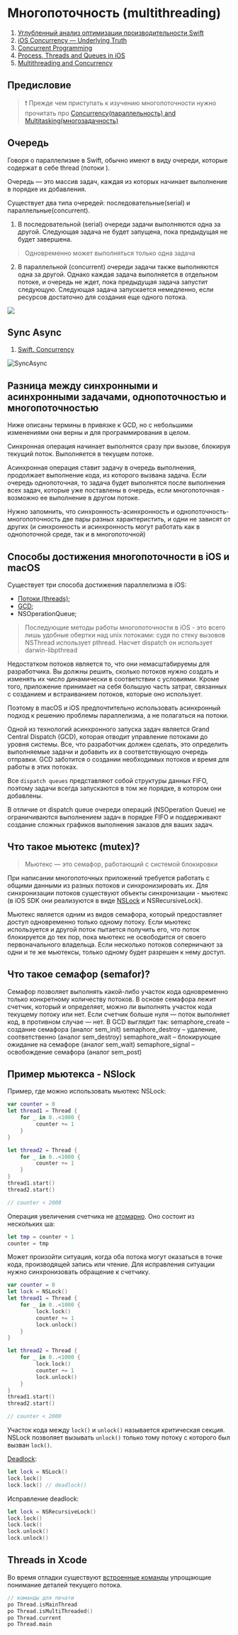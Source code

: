  # Многопоточность (multithreading)
 
1. [Углубленный анализ оптимизации производительности Swift](https://russianblogs.com/article/764556451/)
2. [iOS Concurrency — Underlying Truth](https://chetan-aggarwal.medium.com/ios-concurrency-underlying-truth-1021a0bb2a98)
3. [Concurrent Programming](https://www.oreilly.com/library/view/high-performance-ios/9781491910993/ch04.html)
4. [Process, Threads and Queues in iOS](https://www.tirupatibalan.com/2019/04/01/process-threads-queues-in-ios.html)
5. [Multithreading and Concurrency](https://github.com/sashakid/ios-guide/blob/master/Main/10_multithreading_concurrency.md)

## Предисловие

> ❗ Прежде чем приступать к изучению многопоточности нужно прочитать про [Concurrency(параллельность) and Multitasking(многозадачность)](/2%20ComputerScience/2.0%20Linux/2.0.3%20ConcurrencyAndMultitasking/)

## Очередь

Говоря о параллелизме в Swift, обычно имеют в виду очереди, которые содержат в себе thread (потоки  ).

Очередь — это массив задач, каждая из которых начинает выполнение в порядке их добавления.

Существует два типа очередей: последовательные(serial) и параллельные(concurrent).

1) В последовательной (serial) очереди задачи выполняются одна за другой. Следующая задача не будет запущена, пока предыдущая не будет завершена.

> Одновременно может выполняться только одна задача   

2) В параллельной (concurrent) очереди задачи также выполняются одна за другой. Однако каждая задача выполняется в отдельном потоке, и очередь не ждет, пока предыдущая задача запустит следующую. Следующая задача запускается немедленно, если ресурсов достаточно для создания еще одного потока.

![](https://miro.medium.com/v2/resize:fit:1400/format:webp/1*1kLEmTBWRe-IWs3lRulogA.png)

## Sync Async

1. [Swift. Concurrency](https://maxim-kryloff.medium.com/swift-concurrency-810fdbe0b248)

![SyncAsync](https://miro.medium.com/v2/resize:fit:1400/format:webp/1*tw7NVWb3NxWo6SSOBl7RGg.png)

## Разница между синхронными и асинхронными задачами, однопоточностью и многопоточностью

Ниже описаны термины в привязке к GCD, но с небольшими изменениями они верны и для программирования в целом.

Синхронная операция начинает выполнятся сразу при вызове, блокируя текущий поток. Выполняется в текущем потоке. 

Асинхронная операция ставит задачу в очередь выполнения, продолжает выполнение кода, из которого вызвана задача. Если очередь однопоточная, то задача будет выполнятся после выполнения всех задач, которые уже поставлены в очередь, если многопоточная - возможно ее выполнение в другом потоке.

Нужно запомнить, что синхронность-асинхронность и однопоточность-многопоточность две пары разных характеристить, и одни не зависят от других (и синхронность и асинхронность могут работать как в однопоточной среде, так и в многопоточной)


## Способы достижения многопоточности в iOS и macOS

Существует три способа достижения параллелизма в iOS:

* [Потоки (threads)](/2%20ComputerScience/2.0%20Linux/2.0.3%20ConcurrencyAndMultitasking/2.0.3.2%20Thread.md);
* [GCD](./GCD.md);
* NSOperationQueue;

> Последующие методы работы многопоточности в iOS - это всего лишь удобные обертки над unix потоками: судя по стеку вызовов NSThread использует pthread. Насчет dispatch он использует darwin-libpthread

Недостатком потоков является то, что они немасштабируемы для разработчика. Вы должны решить, сколько потоков нужно создать и изменять их число динамически в соответствии с условиями. Кроме того, приложение принимает на себя большую часть затрат, связанных с созданием и встраиванием потоков, которые оно использует.

Поэтому в macOS и iOS предпочтительно использовать асинхронный подход к решению проблемы параллелизма, а не полагаться на потоки.

Одной из технологий асинхронного запуска задач является Grand Central Dispatch (GCD), которая отводит управление потоками до уровня системы. Все, что разработчик должен сделать, это определить выполняемые задачи и добавить их в соответствующую очередь отправки. GCD заботится о создании необходимых потоков и время для работы в этих потоках.

Все `dispatch queues` представляют собой структуры данных FIFO, поэтому задачи всегда запускаются в том же порядке, в котором они добавлены.

В отличие от dispatch queue очереди операций (NSOperation Queue) не ограничиваются выполнением задач в порядке FIFO и поддерживают создание сложных графиков выполнения заказов для ваших задач.

## Что такое мьютекс (mutex)?

> Мьютекс — это семафор, работающий с системой блокировки

При написании многопоточных приложений требуется работать с общими данными из разных потоков и синхронизировать их. Для синхронизации потоков существуют объекты синхронизации - мьютекс (в iOS SDK они реализуются в виде [NSLock](https://github.com/eldaroid/iOSWiki/blob/master/Многопоточность%20и%20Память/Concurrency.md#:~:text=Мьютекс%20-%20NSlock) и NSRecursiveLock).

Мьютекс является одним из видов семафора, который предоставляет доступ одновременно только одному потоку. Если мьютекс используется и другой поток пытается получить его, что поток блокируется до тех пор, пока мьютекс не освободится от своего первоначального владельца. Если несколько потоков соперничают за одни и те же мьютексы, только одному будет разрешен к нему доступ.

## Что такое семафор (semafor)?

Семафор позволяет выполнять какой-либо участок кода одновременно только конкретному количеству потоков. В основе семафора лежит счетчик, который и определяет, можно ли выполнять участок кода текущему потоку или нет. Если счетчик больше нуля — поток выполняет код, в противном случае — нет. В GCD выглядит так: semaphore_create – создание семафора (аналог sem_init)
semaphore_destroy – удаление, соответственно (аналог sem_destroy)
semaphore_wait – блокирующее ожидание на семафоре (аналог sem_wait)
semaphore_signal – освобождение семафора (аналог sem_post)

## Пример мьютекса - NSlock

Пример, где можно использовать мьютекс NSLock:

```swift
var counter = 0 
let thread1 = Thread {
    for _ in 0..<1000 {
         counter += 1
    }
}

let thread2 = Thread {
    for _ in 0..<1000 {
         counter += 1
    }
}
thread1.start()
thread2.start()

// counter < 2000
```

Операция увеличения счетчика не [атомарно](https://github.com/eldaroid/iOSWiki/blob/master/Swift/Glossary.md#:~:text=Атомарность). Оно состоит из нескольких ша: 

```swift
let tmp = counter + 1
counter = tmp
```

Может произойти ситуация, когда оба потока могут оказаться в точке кода, производящей запись или чтение. Для исправления ситуации нужно синхронизовать обращение к счетчику. 


```swift
var counter = 0
let lock = NSLock()
let thread1 = Thread {
    for _ in 0..<1000 {
         lock.lock()
         counter += 1
         lock.unlock()
    }
}

let thread2 = Thread {
    for _ in 0..<1000 {
         lock.lock()
         counter += 1
         lock.unlock()
    }
}
thread1.start()
thread2.start()

// counter < 2000
```

Участок кода между `lock()` и `unlock()` называется критическая секция. NSLock позволяет вызывать `unlock()` только тому потоку с которого был вызван `lock()`.

[Deadlock](/3%20Memory%20and%20Concurrency/3.2%20Concurrency/ProblemsOfConcurrency.md):

```swift
let lock = NSLock()
lock.lock()
lock.lock() // deadlock()
```

Исправление deadlock:

```swift
let lock = NSRecursiveLock()
lock.lock()
lock.lock()
lock.unlock()
lock.unlock()
```

## Threads in Xcode

Во время отладки существуют [встроенные команды](https://codeswift.ru/wp-content/uploads/2022/02/12.png) упрощающие понимание деталей текущего потока. 

```swift
// команды для печати
po Thread.isMainThread
po Thread.isMultiThreaded()
po Thread.current
po Thread.main
```

